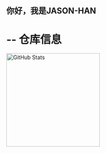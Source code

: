 ## 你好，我是JASON-HAN

# -- 仓库信息
<div align="left">
  <img 
    height="245px" 
    src="https://github-readme-stats.vercel.app/api?username=JasonHan2009&hide_title=true&hide_border=true&show_icons=true&line_height=21&text_color=000&icon_color=000&bg_color=0,f5f5f5,e0e0e0&theme=graywhite&layout=compact" 
    alt="GitHub Stats" 
  />
</div>
